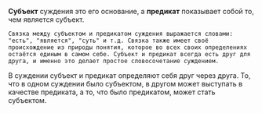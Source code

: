 **Субъект** суждения это его основание, а **предикат** показывает собой то, чем является субъект.

`Связка между субъектом и предикатом суждения выражается словами: "есть",
"является", "суть" и т.д. Связка также имеет своё происхождение из природы понятия, которое во всех своих определениях остаётся
единым в самом себе. Субъект и предикат всегда есть друг для друга, и именно это делает простое словосочетание суждением.`

В суждении субъект и предикат определяют себя друг через друга. То, что в одном суждении было субъектом, в другом   может выступать в качестве предиката, а то, что было предикатом, может стать   субъектом.